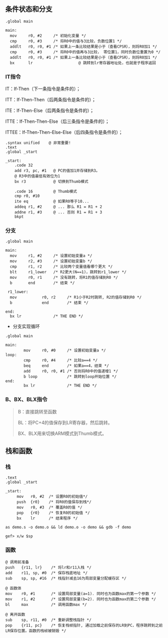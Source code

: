 <!-- 
title: Arm汇编进阶
sort: 
--> 

## 条件状态和分支

```assembly
.global main

main:
  mov     r0, #2     /* 初始化变量 */
  cmp     r0, #3     /* 将R0中的值与3比较，负数位置1 */
  addlt   r0, r0, #1 /* 如果上一条比较结果是小于（查看CPSR），则将R0加1 */
  cmp     r0, #3     /* 将R0中的值再与3比较， 零位置1，同时负数位重置为0 */
  addlt   r0, r0, #1 /* 如果上一条比较结果是小于（查看CPSR），则将R0加1 */
  bx      lr					@ 跳转到lr寄存器地址处，也就是子程序返回
```

### IT指令

IT：If-Then（下一条指令是条件的）；

ITT：If-Then-Then（后两条指令是条件的）；

ITE：If-Then-Else（后两条指令是条件的）；

ITTE：If-Then-Then-Else（后三条指令是条件的）；

ITTEE：If-Then-Then-Else-Else（后四条指令是条件的）；

```assembly
.syntax unified    @ 非常重要!
.text
.global _start

_start:
    .code 32
    add r3, pc, #1   @ PC的值加1并存储到R3。
    @ R3中的值最低有效位为1
    bx r3            @ 切换到Thumb模式

    .code 16         @ Thumb模式
    cmp r0, #10      
    ite eq           @ 如果R0等于10...
    addeq r1, #2     @ ... 那么 R1 = R1 + 2
    addne r1, #3     @ ... 否则 R1 = R1 + 3
    bkpt
```

### 分支

```
.global main
​
main:
  mov     r1, #2     /* 设置初始变量a */
  mov     r2, #3     /* 设置初始变量b */
  cmp     r1, r2     /* 比较两个变量值看哪个更大 */
  blt     r1_lower   /* R2更大(N==1)，跳转到r1_lower */
  mov     r0, r1     /* 没有跳转，将R1的值存储到R0 */
  b       end        /* 结束 */
  
 r1_lower:
  mov			r0, r2     /* R1小于R2时跳转, R2的值存储到R0 */
  b				end        /* 结束 */
  
end:
  bx lr              /* THE END */
```

- 分支实现循环

```assembly
.global main
​
main:
        mov     r0, #0     /* 设置初始变量a */
loop:
        cmp     r0, #4     /* 比较a==4 */
        beq     end        /* 如果a==4，结束 */
        add     r0, r0, #1 /* 否则将R0中的值递增1 */
        b loop             /* 跳转到loop开始位置 */
end:
        bx lr              /* THE END */
```

### B、BX、BLX指令

> B：直接跳转至函数
>
> BL：将PC+4的值保存到LR寄存器，然后跳转。
>
> BX、BLX用来切换ARM模式到Thumb模式。

## 栈和函数

### 栈

```assembly
.text
.global _start

_start:
     mov   r0, #2  /* 设置R0的初始值*/
     push  {r0}    /* 将R0的值保存到栈*/
     mov   r0, #3  /* 覆盖R0的值 */
     pop   {r0}    /* 恢复R0的初始值 */
     bx    lr      /* 结束程序 */
     
as demo.s -o demo.o && ld demo.o -o demo && gdb -f demo

gef> x/w $sp
```

### 函数

```assembly
@ 调用前准备
push   {r11, lr}    /* 将lr和r11入栈 */
add    r11, sp, #0  /* 保存栈底地址 */
sub    sp, sp, #16  /* 栈指针减去16为局部变量分配缓存区 */

@ 函数体
mov    r0, #1       /* 设置局部变量(a=1). 同时也为函数max的第一个参数 */
mov    r1, #2       /* 设置局部变量(b=2). 同时也为函数max的第二个参数 */
bl     max          /* 调用函数max */

@ 离开函数
sub    sp, r11, #0  /* 重新调整栈指针 */
pop    {r11, pc}    /* 恢复栈帧指针, 通过加载之前保存的LR到PC，程序跳转到之前LR保存位置。函数的栈帧被销毁 */
```

